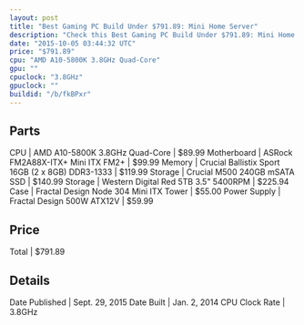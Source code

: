 ```yaml
---
layout: post
title: "Best Gaming PC Build Under $791.89: Mini Home Server"
description: "Check this Best Gaming PC Build Under $791.89: Mini Home Server. CPU: AMD A10-5800K 3.8GHz Quad-Core, Motherboard: ASRock FM2A88X-ITX+ Mini ITX FM2+, Memory: Crucial Balli"
date: "2015-10-05 03:44:32 UTC"
price: "$791.89"
cpu: "AMD A10-5800K 3.8GHz Quad-Core"
gpu: ""
cpuclock: "3.8GHz"
gpuclock: ""
buildid: "/b/fkBPxr"
---
```


## Parts

CPU | AMD A10-5800K 3.8GHz Quad-Core | $89.99
Motherboard | ASRock FM2A88X-ITX+ Mini ITX FM2+ | $99.99
Memory | Crucial Ballistix Sport 16GB (2 x 8GB) DDR3-1333 | $119.99
Storage | Crucial M500 240GB mSATA SSD | $140.99
Storage | Western Digital Red 5TB 3.5" 5400RPM | $225.94
Case | Fractal Design Node 304 Mini ITX Tower | $55.00
Power Supply | Fractal Design 500W ATX12V | $59.99

## Price

Total | $791.89

## Details

Date Published | Sept. 29, 2015
Date Built | Jan. 2, 2014
CPU Clock Rate | 3.8GHz